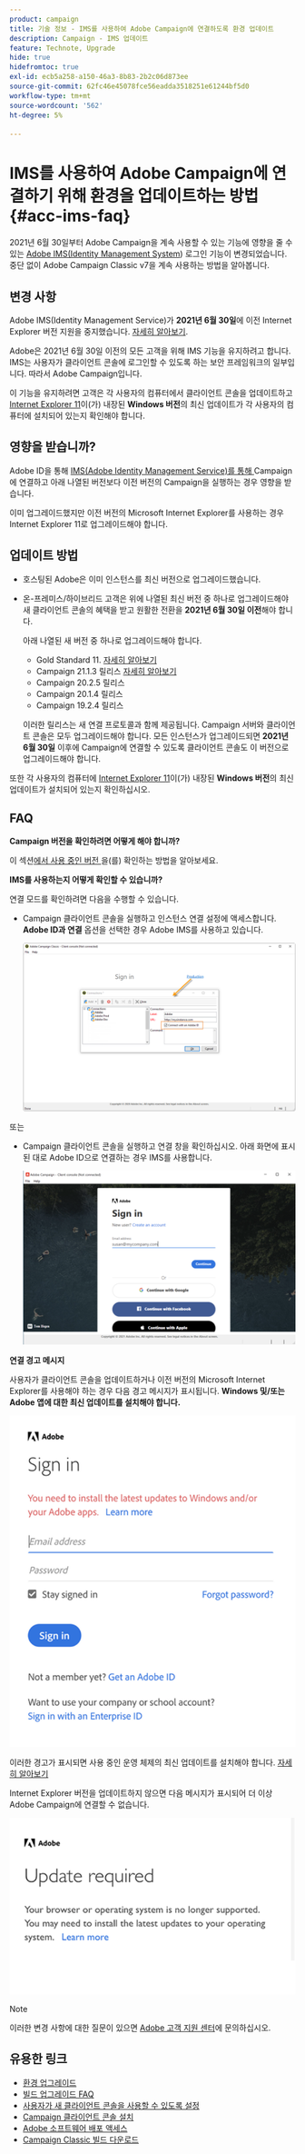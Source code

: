 ```yaml
---
product: campaign
title: 기술 정보 - IMS를 사용하여 Adobe Campaign에 연결하도록 환경 업데이트
description: Campaign - IMS 업데이트
feature: Technote, Upgrade
hide: true
hidefromtoc: true
exl-id: ecb5a258-a150-46a3-8b83-2b2c06d873ee
source-git-commit: 62fc46e45078fce56eadda3518251e61244bf5d0
workflow-type: tm+mt
source-wordcount: '562'
ht-degree: 5%

---
```


# IMS를 사용하여 Adobe Campaign에 연결하기 위해 환경을 업데이트하는 방법 {#acc-ims-faq}



2021년 6월 30일부터 Adobe Campaign을 계속 사용할 수 있는 기능에 영향을 줄 수 있는 [Adobe IMS(Identity Management System](https://helpx.adobe.com/kr/enterprise/using/identity.html)) 로그인 기능이 변경되었습니다. 중단 없이 Adobe Campaign Classic v7을 계속 사용하는 방법을 알아봅니다.

## 변경 사항

Adobe IMS(Identity Management Service)가 **2021년 6월 30일**&#x200B;에 이전 Internet Explorer 버전 지원을 중지했습니다. [자세히 알아보기](https://helpx.adobe.com/kr/x-productkb/global/update-operating-system-and-browser.html).

Adobe은 2021년 6월 30일 이전의 모든 고객을 위해 IMS 기능을 유지하려고 합니다. IMS는 사용자가 클라이언트 콘솔에 로그인할 수 있도록 하는 보안 프레임워크의 일부입니다. 따라서 Adobe Campaign입니다.

이 기능을 유지하려면 고객은 각 사용자의 컴퓨터에서 클라이언트 콘솔을 업데이트하고 [Internet Explorer 11](../../rn/using/compatibility-matrix.md#ClientConsoleoperatingsystems)이(가) 내장된 **Windows 버전**&#x200B;의 최신 업데이트가 각 사용자의 컴퓨터에 설치되어 있는지 확인해야 합니다.

## 영향을 받습니까?

Adobe ID을 통해 [IMS(Adobe Identity Management Service)를 통해 ](../../integrations/using/about-adobe-id.md) Campaign에 연결하고 아래 나열된 버전보다 이전 버전의 Campaign을 실행하는 경우 영향을 받습니다.

이미 업그레이드했지만 이전 버전의 Microsoft Internet Explorer를 사용하는 경우 Internet Explorer 11로 업그레이드해야 합니다.

## 업데이트 방법

* 호스팅된 Adobe은 이미 인스턴스를 최신 버전으로 업그레이드했습니다.

* 온-프레미스/하이브리드 고객은 위에 나열된 최신 버전 중 하나로 업그레이드해야 새 클라이언트 콘솔의 혜택을 받고 원활한 전환을 **2021년 6월 30일 이전**&#x200B;해야 합니다.

  아래 나열된 새 버전 중 하나로 업그레이드해야 합니다.

   * Gold Standard 11. [자세히 알아보기](../../rn/using/gold-standard.md)
   * Campaign 21.1.3 릴리스 [자세히 알아보기](../../rn/using/latest-release.md)
   * Campaign 20.2.5 릴리스
   * Campaign 20.1.4 릴리스
   * Campaign 19.2.4 릴리스

  이러한 릴리스는 새 연결 프로토콜과 함께 제공됩니다. Campaign 서버와 클라이언트 콘솔은 모두 업그레이드해야 합니다. 모든 인스턴스가 업그레이드되면 **2021년 6월 30일** 이후에 Campaign에 연결할 수 있도록 클라이언트 콘솔도 이 버전으로 업그레이드해야 합니다.

또한 각 사용자의 컴퓨터에 [Internet Explorer 11](../../rn/using/compatibility-matrix.md#ClientConsoleoperatingsystems)이(가) 내장된 **Windows 버전**&#x200B;의 최신 업데이트가 설치되어 있는지 확인하십시오.

## FAQ

**Campaign 버전을 확인하려면 어떻게 해야 합니까?**

이 섹션[에서 사용 중인 버전 ](../../platform/using/launching-adobe-campaign.md#getting-your-campaign-version)을(를) 확인하는 방법을 알아보세요.


**IMS를 사용하는지 어떻게 확인할 수 있습니까?**

연결 모드를 확인하려면 다음을 수행할 수 있습니다.

* Campaign 클라이언트 콘솔을 실행하고 인스턴스 연결 설정에 액세스합니다. **Adobe ID과 연결** 옵션을 선택한 경우 Adobe IMS를 사용하고 있습니다.

  ![](../../integrations/using/assets/ims_1.png)

또는

* Campaign 클라이언트 콘솔을 실행하고 연결 창을 확인하십시오. 아래 화면에 표시된 대로 Adobe ID으로 연결하는 경우 IMS를 사용합니다.

  ![](../../integrations/using/assets/adobeID.png)

**연결 경고 메시지**

사용자가 클라이언트 콘솔을 업데이트하거나 이전 버전의 Microsoft Internet Explorer를 사용해야 하는 경우 다음 경고 메시지가 표시됩니다. **Windows 및/또는 Adobe 앱에 대한 최신 업데이트를 설치해야 합니다.**

![](../../integrations/using/assets/do-not-localize/errorMsg.png)

이러한 경고가 표시되면 사용 중인 운영 체제의 최신 업데이트를 설치해야 합니다. [자세히 알아보기](https://helpx.adobe.com/kr/x-productkb/global/update-operating-system-and-browser.html)

Internet Explorer 버전을 업데이트하지 않으면 다음 메시지가 표시되어 더 이상 Adobe Campaign에 연결할 수 없습니다.

![](../../integrations/using/assets/do-not-localize/errorUpdateReq.png)

>[!NOTE]
>
>이러한 변경 사항에 대한 질문이 있으면 [Adobe 고객 지원 센터](https://helpx.adobe.com/kr/enterprise/admin-guide.html/enterprise/using/support-for-experience-cloud.ug.html)에 문의하십시오.
>

## 유용한 링크

* [환경 업그레이드](../../production/using/build-upgrade.md)
* [빌드 업그레이드 FAQ](../../platform/using/faq-build-upgrade.md)
* [사용자가 새 클라이언트 콘솔을 사용할 수 있도록 설정](../../installation/using/client-console-availability-for-windows.md)
* [Campaign 클라이언트 콘솔 설치](../../installation/using/installing-the-client-console.md)
* [Adobe 소프트웨어 배포 액세스](https://experienceleague.adobe.com/docs/experience-cloud/software-distribution/home.html?lang=ko)
* [Campaign Classic 빌드 다운로드](https://experience.adobe.com/#/downloads/content/software-distribution/ko/campaign.html)
